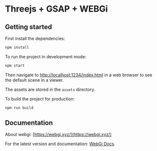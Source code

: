 # Threejs + GSAP + WEBGi

## Getting started

First install the dependencies:

```bash
npm install
```

To run the project in development mode:

```bash
npm start
```

Then navigate to [http://localhost:1234/index.html](http://localhost:1234/index.html) in a web browser to see the default scene in a viewer.

The assets are stored in the `assets` directory.

To build the project for production:

```bash
npm run build
```

## Documentation

About webgi: [https://webgi.xyz/](https://webgi.xyz/)

For the latest version and documentation: [WebGi Docs](https://webgi.xyz/docs/).
